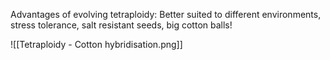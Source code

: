 Advantages of evolving tetraploidy: Better suited to different environments, stress tolerance, salt resistant seeds, big cotton balls!

![[Tetraploidy - Cotton hybridisation.png]]